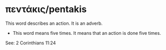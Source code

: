 # πεντάκις/pentakis
This word describes an action. It is an adverb.
* This word means five times. It means that an action is done five times.

See: 2 Corinthians 11:24
